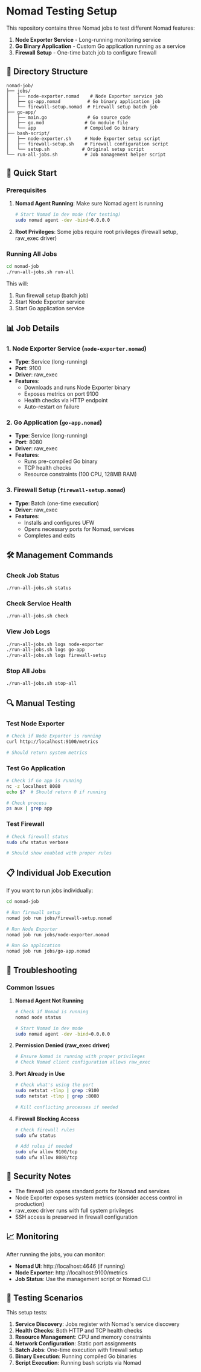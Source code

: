 # Nomad Testing Setup

This repository contains three Nomad jobs to test different Nomad features:

1. **Node Exporter Service** - Long-running monitoring service
2. **Go Binary Application** - Custom Go application running as a service
3. **Firewall Setup** - One-time batch job to configure firewall

## 📁 Directory Structure

```
nomad-job/
├── jobs/
│   ├── node-exporter.nomad    # Node Exporter service job
│   ├── go-app.nomad          # Go binary application job
│   └── firewall-setup.nomad  # Firewall setup batch job
├── go-app/
│   ├── main.go               # Go source code
│   ├── go.mod               # Go module file
│   └── app                  # Compiled Go binary
├── bash-script/
│   ├── node-exporter.sh     # Node Exporter setup script
│   ├── firewall-setup.sh    # Firewall configuration script
│   └── setup.sh            # Original setup script
└── run-all-jobs.sh          # Job management helper script
```

## 🚀 Quick Start

### Prerequisites

1. **Nomad Agent Running**: Make sure Nomad agent is running
   ```bash
   # Start Nomad in dev mode (for testing)
   sudo nomad agent -dev -bind=0.0.0.0
   ```

2. **Root Privileges**: Some jobs require root privileges (firewall setup, raw_exec driver)

### Running All Jobs

```bash
cd nomad-job
./run-all-jobs.sh run-all
```

This will:
1. Run firewall setup (batch job)
2. Start Node Exporter service
3. Start Go application service

## 📊 Job Details

### 1. Node Exporter Service (`node-exporter.nomad`)

- **Type**: Service (long-running)
- **Port**: 9100
- **Driver**: raw_exec
- **Features**:
  - Downloads and runs Node Exporter binary
  - Exposes metrics on port 9100
  - Health checks via HTTP endpoint
  - Auto-restart on failure

### 2. Go Application (`go-app.nomad`)

- **Type**: Service (long-running)
- **Port**: 8080
- **Driver**: raw_exec
- **Features**:
  - Runs pre-compiled Go binary
  - TCP health checks
  - Resource constraints (100 CPU, 128MB RAM)

### 3. Firewall Setup (`firewall-setup.nomad`)

- **Type**: Batch (one-time execution)
- **Driver**: raw_exec
- **Features**:
  - Installs and configures UFW
  - Opens necessary ports for Nomad, services
  - Completes and exits

## 🛠️ Management Commands

### Check Job Status
```bash
./run-all-jobs.sh status
```

### Check Service Health
```bash
./run-all-jobs.sh check
```

### View Job Logs
```bash
./run-all-jobs.sh logs node-exporter
./run-all-jobs.sh logs go-app
./run-all-jobs.sh logs firewall-setup
```

### Stop All Jobs
```bash
./run-all-jobs.sh stop-all
```

## 🔍 Manual Testing

### Test Node Exporter
```bash
# Check if Node Exporter is running
curl http://localhost:9100/metrics

# Should return system metrics
```

### Test Go Application
```bash
# Check if Go app is running
nc -z localhost 8080
echo $?  # Should return 0 if running

# Check process
ps aux | grep app
```

### Test Firewall
```bash
# Check firewall status
sudo ufw status verbose

# Should show enabled with proper rules
```

## 📋 Individual Job Execution

If you want to run jobs individually:

```bash
cd nomad-job

# Run firewall setup
nomad job run jobs/firewall-setup.nomad

# Run Node Exporter
nomad job run jobs/node-exporter.nomad

# Run Go application
nomad job run jobs/go-app.nomad
```

## 🔧 Troubleshooting

### Common Issues

1. **Nomad Agent Not Running**
   ```bash
   # Check if Nomad is running
   nomad node status

   # Start Nomad in dev mode
   sudo nomad agent -dev -bind=0.0.0.0
   ```

2. **Permission Denied (raw_exec driver)**
   ```bash
   # Ensure Nomad is running with proper privileges
   # Check Nomad client configuration allows raw_exec
   ```

3. **Port Already in Use**
   ```bash
   # Check what's using the port
   sudo netstat -tlnp | grep :9100
   sudo netstat -tlnp | grep :8080

   # Kill conflicting processes if needed
   ```

4. **Firewall Blocking Access**
   ```bash
   # Check firewall rules
   sudo ufw status

   # Add rules if needed
   sudo ufw allow 9100/tcp
   sudo ufw allow 8080/tcp
   ```

## 🔐 Security Notes

- The firewall job opens standard ports for Nomad and services
- Node Exporter exposes system metrics (consider access control in production)
- raw_exec driver runs with full system privileges
- SSH access is preserved in firewall configuration

## 📈 Monitoring

After running the jobs, you can monitor:

- **Nomad UI**: http://localhost:4646 (if running)
- **Node Exporter**: http://localhost:9100/metrics
- **Job Status**: Use the management script or Nomad CLI

## 🎯 Testing Scenarios

This setup tests:

1. **Service Discovery**: Jobs register with Nomad's service discovery
2. **Health Checks**: Both HTTP and TCP health checks
3. **Resource Management**: CPU and memory constraints
4. **Network Configuration**: Static port assignments
5. **Batch Jobs**: One-time execution with firewall setup
6. **Binary Execution**: Running compiled Go binaries
7. **Script Execution**: Running bash scripts via Nomad